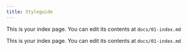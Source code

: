 ```yaml
---
title: Styleguide
---
```


This is your index page. You can edit its contents at `docs/01-index.md`

This is your index page. You can edit its contents at `docs/01-index.md`
